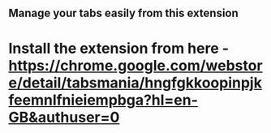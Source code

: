 ## Manage your tabs easily from this extension

# Install the extension from here - https://chrome.google.com/webstore/detail/tabsmania/hngfgkkoopinpjkfeemnlfnieiempbga?hl=en-GB&authuser=0